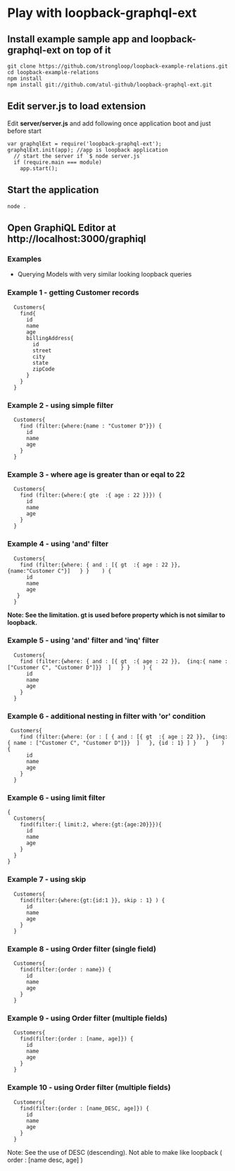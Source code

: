 # Play with loopback-graphql-ext 

## Install example sample app and loopback-graphql-ext on top of it

```
git clone https://github.com/strongloop/loopback-example-relations.git
cd loopback-example-relations
npm install
npm install git://github.com/atul-github/loopback-graphql-ext.git 
```

## Edit server.js to load extension

Edit <b>server/server.js</b> and add following once application boot and just before start

```
var graphqlExt = require('loopback-graphql-ext');
graphqlExt.init(app); //app is loopback application
  // start the server if `$ node server.js`
  if (require.main === module)
    app.start();
```

## Start the application
```
node .
```

## Open GraphiQL Editor at http://localhost:3000/graphiql


### Examples

* Querying Models with very similar looking loopback queries

### Example 1 - getting Customer records
```
  Customers{
    find{
      id
      name
      age
      billingAddress{
        id
        street
        city
        state
        zipCode
      }
    }
  }
```

### Example 2 - using simple filter
```
  Customers{
    find (filter:{where:{name : "Customer D"}}) {
      id
      name
      age
    }
  }
```

### Example 3 - where age is greater than or eqal to 22
```
  Customers{
    find (filter:{where:{ gte  :{ age : 22 }}}) {
      id
      name
      age
    }
  }
```


### Example 4 - using 'and' filter
```
  Customers{
    find (filter:{where: { and : [{ gt  :{ age : 22 }}, {name:"Customer C"}]   } }    ) {
      id
      name
      age
   }
  }
```
<b>Note: See the limitation. gt is used before property which is not similar to loopback. </b>

### Example 5 - using 'and' filter and 'inq' filter
```
  Customers{
    find (filter:{where: { and : [{ gt  :{ age : 22 }},  {inq:{ name : ["Customer C", "Customer D"]}}  ]   } }    ) {
      id
      name
      age
    }
  }
```

### Example 6 - additional nesting in filter with 'or' condition

```
 Customers{
    find (filter:{where: {or : [ { and : [{ gt  :{ age : 22 }},  {inq:{ name : ["Customer C", "Customer D"]}}  ]   }, {id : 1} ] }   }    ) {
      id
      name
      age
    }
  }
```

### Example 6 - using limit filter

```
{
  Customers{
    find(filter:{ limit:2, where:{gt:{age:20}}}){
      id
      name
      age
    }
  }
}
```

### Example 7 - using skip 

```
  Customers{
    find(filter:{where:{gt:{id:1 }}, skip : 1} ) {
      id
      name
      age
    }
  }
```

### Example 8 - using Order filter (single field)
```
  Customers{
    find(filter:{order : name}) {
      id
      name
      age
    }
  }
```

### Example 9 - using Order filter (multiple fields)
```
  Customers{
    find(filter:{order : [name, age]}) {
      id
      name
      age
    }
  }
```

### Example 10 - using Order filter (multiple fields)
```
  Customers{
    find(filter:{order : [name_DESC, age]}) {
      id
      name
      age
    }
  }
```

Note: See the use of DESC (descending). Not able to make like loopback ( order : [name desc, age] ) 

  




